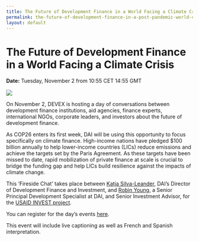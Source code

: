 ```yaml
---
title: The Future of Development Finance in a World Facing a Climate Crisis
permalink: the-future-of-development-finance-in-a-post-pandemic-world-cop26
layout: default
---
```


# The Future of Development Finance in a World Facing a Climate Crisis

<div>
  <span style="display: block; margin-bottom: 1rem;"><strong>Date:</strong> Tuesday, November 2 from 10:55 CET 14:55 GMT </span>
</div>

![](/uploads/cop26-event-1-poster-revised.jpg)

On November 2, DEVEX is hosting a day of conversations between development finance institutions, aid agencies, finance experts, international NGOs, corporate leaders, and investors about the future of development finance.

As COP26 enters its first week, DAI will be using this opportunity to focus specifically on climate finance. High-income nations have pledged $100 billion annually to help lower-income countries (LICs) reduce emissions and achieve the targets set by the Paris Agreement. As these targets have been missed to date, rapid mobilization of private finance at scale is crucial to bridge the funding gap and help LICs build resilience against the impacts of climate change.

This ‘Fireside Chat’ takes place between [Katja Silva-Leander](/our-team/katja-silva-leander), DAI’s Director of Development Finance and Investment, and [Robin Young](/who-we-are/our-team/robin-young), a Senior Principal Development Specialist at DAI, and Senior Investment Advisor, for the [USAID INVEST project](/our-work/projects/worldwide-the-invest-project).

You can register for the day’s events [here](https://pages.devex.com/future-of-development-finance-2021.html#register). 

This event will include live captioning as well as French and Spanish interpretation.
